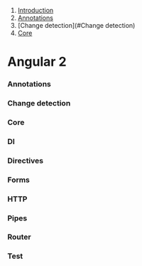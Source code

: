 1. [Introduction](#Introduction)
2. [Annotations](#Annotations)
3. [Change detection](#Change detection)
4. [Core](#Core)


# Angular 2
### Annotations
### Change detection
### Core
### DI
### Directives
### Forms
### HTTP
### Pipes
### Router
### Test